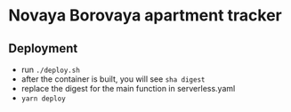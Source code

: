 # Novaya Borovaya apartment tracker

## Deployment

- run `./deploy.sh`
- after the container is built, you will see `sha digest`
- replace the digest for the main function in serverless.yaml
- `yarn deploy`
